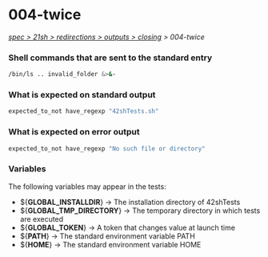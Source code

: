# 004-twice

*[spec > 21sh > redirections > outputs > closing](..) > 004-twice*

### Shell commands that are sent to the standard entry

```bash
/bin/ls .. invalid_folder &>&-

```

### What is expected on standard output

```bash
expected_to_not have_regexp "42shTests.sh"

```

### What is expected on error output

```bash
expected_to_not have_regexp "No such file or directory"

```

### Variables

The following variables may appear in the tests:

* ${**GLOBAL_INSTALLDIR**} -> The installation directory of 42shTests
* ${**GLOBAL_TMP_DIRECTORY**} -> The temporary directory in which tests are executed
* ${**GLOBAL_TOKEN**} -> A token that changes value at launch time
* ${**PATH**} -> The standard environment variable PATH
* ${**HOME**} -> The standard environment variable HOME
